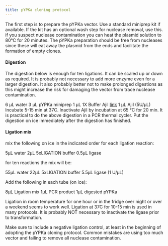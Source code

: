 ```yaml
---
title: pYPKa cloning protocol
---
```


The first step is to prepare the pYPKa vector. Use a standard miniprep kit if available.
If the kit has an optional wash step for nuclease removal, use this. if you suspect nuclease 
contamination you can heat the plasmid solution to 80°C for 20 minutes.
The pYPKa preparation should be free from nucleases since these will eat away the plasmid from
the ends and facilitate the formation of empty clones.


#### Digestion
The digestion below is enough for ten ligations. It can be scaled up or down as required.
It is probably not necessary to add more enzyme even for a larger digestion.
It also probably better not to make prolonged digestions as this might increase the risk for 
damaging the vector from trace nuclease contamination.

6  µL water 
3  µL pYPKa miniprep
1  µL 1X Buffer AjiI [link](https://www.thermofisher.com/order/catalog/product/ER1941)
1  µL AjiI (5U/µL)
Incubate  5-15 min at 37C.
Inactivate AjiI by incubation at 65 °C for 20 min.
It is practical to do the above digestion in a PCR thermal cycler.
Put the digestion on ice immediately after the digestion has finished.

#### Ligation mix

mix the following on ice in the indicated order for each ligation reaction:

5µL water
2µL 5xLIGATION buffer
0.5µL ligase

for ten reactions the mix will be:

55µL water
22µL 5xLIGATION buffer
5.5µL ligase (1 U/µL)

Add the following in each tube (on ice):

8µL Ligation mix
1µL PCR product
1µL digested pYPKa

Ligation in room temperature for one hour or in the fridge over night or over a weekend seems to work well.
Ligation at 37C for 10-15 min is used in many protocols. It is probably NOT necessary to inactivate the 
ligase prior to transformation.

Make sure to include a negative ligation control, at least in the beginning of adopting the pYPKa cloning protocol.
Common mistakes are using too much vector and failing to remove all nuclease contamination.




